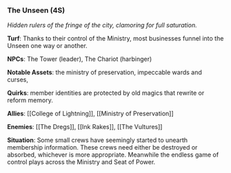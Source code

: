 ---
---

### The Unseen (4S)
*Hidden rulers of the fringe of the city, clamoring for full saturation.* 

**Turf**: Thanks to their control of the Ministry, most businesses funnel into the Unseen one way or another.

**NPCs**: The Tower (leader), The Chariot (harbinger)

**Notable Assets**: the ministry of preservation, impeccable wards and curses, 

**Quirks**: member identities are protected by old magics that rewrite or reform memory.

**Allies**: [[College of Lightning]], [[Ministry of Preservation]] 

**Enemies**: [[The Dregs]], [[Ink Rakes]], [[The Vultures]]

**Situation**: Some small crews have seemingly started to unearth membership information. These crews need either be destroyed or absorbed, whichever is more appropriate. Meanwhile the endless game of control plays across the Ministry and Seat of Power. 